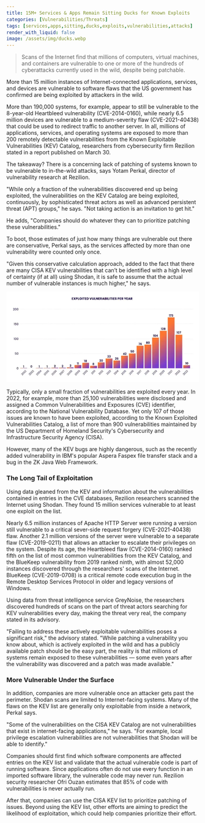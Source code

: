 ```yaml
---
title: 15M+ Services & Apps Remain Sitting Ducks for Known Exploits
categories: [Vulnerabilities/Threats]
tags: [services,apps,sitting,ducks,exploits,vulnerabilities,attacks]
render_with_liquid: false
image: /assets/img/ducks.webp
---
```


> Scans of the Internet find that millions of computers, virtual machines, and containers are vulnerable to one or more of the hundreds of cyberattacks currently used in the wild, despite being patchable.

More than 15 million instances of Internet-connected applications, services, and devices are vulnerable to software flaws that the US government has confirmed are being exploited by attackers in the wild.

More than 190,000 systems, for example, appear to still be vulnerable to the 8-year-old Heartbleed vulnerability (CVE-2014-0160), while nearly 6.5 million devices are vulnerable to a medium-severity flaw (CVE-2021-40438) that could be used to redirect traffic to another server. In all, millions of applications, services, and operating systems are exposed to more than 200 remotely detectable vulnerabilities from the Known Exploitable Vulnerabilities (KEV) Catalog, researchers from cybersecurity firm Rezilion stated in a report published on March 30.

The takeaway? There is a concerning lack of patching of systems known to be vulnerable to in-the-wild attacks, says Yotam Perkal, director of vulnerability research at Rezilion.

"While only a fraction of the vulnerabilities discovered end up being exploited, the vulnerabilities on the KEV Catalog are being exploited, continuously, by sophisticated threat actors as well as advanced persistent threat (APT) groups," he says. "Not taking action is an invitation to get hit."

He adds, "Companies should do whatever they can to prioritize patching these vulnerabilities."

To boot, those estimates of just how many things are vulnerable out there are conservative, Perkal says, as the services affected by more than one vulnerability were counted only once.

"Given this conservative calculation approach, added to the fact that there are many CISA KEV vulnerabilities that can’t be identified with a high level of certainty (if at all) using Shodan, it is safe to assume that the actual number of vulnerable instances is much higher," he says.

![Vulnerabilities exploited by year of disclosure. Source: Rezilion](/assets/img/exploit-vulns-barchart.webp)

Typically, only a small fraction of vulnerabilities are exploited every year. In 2022, for example, more than 25,100 vulnerabilities were disclosed and assigned a Common Vulnerabilities and Exposures (CVE) identifier, according to the National Vulnerability Database. Yet only 107 of those issues are known to have been exploited, according to the Known Exploited Vulnerabilities Catalog, a list of more than 900 vulnerabilities maintained by the US Department of Homeland Security's Cybersecurity and Infrastructure Security Agency (CISA).

However, many of the KEV bugs are highly dangerous, such as the recently added vulnerability in IBM's popular Aspera Faspex file transfer stack and a bug in the ZK Java Web Framework.

### The Long Tail of Exploitation

Using data gleaned from the KEV and information about the vulnerabilities contained in entries in the CVE databases, Rezilion researchers scanned the Internet using Shodan. They found 15 million services vulnerable to at least one exploit on the list.

Nearly 6.5 million instances of Apache HTTP Server were running a version still vulnerable to a critical sever-side request forgery (CVE-2021-40438) flaw. Another 2.1 million versions of the server were vulnerable to a separate flaw (CVE-2019-0211) that allows an attacker to escalate their privileges on the system. Despite its age, the Heartbleed flaw (CVE-2014-0160) ranked fifth on the list of most common vulnerabilities from the KEV Catalog, and the BlueKeep vulnerability from 2019 ranked ninth, with almost 52,000 instances discovered through the researchers' scans of the Internet. BlueKeep (CVE-2019-0708) is a critical remote code execution bug in the Remote Desktop Services Protocol in older and legacy versions of Windows.

Using data from threat intelligence service GreyNoise, the researchers discovered hundreds of scans on the part of threat actors searching for KEV vulnerabilities every day, making the threat very real, the company stated in its advisory.

"Failing to address these actively exploitable vulnerabilities poses a significant risk," the advisory stated. "While patching a vulnerability you know about, which is actively exploited in the wild and has a publicly available patch should be the easy part, the reality is that millions of systems remain exposed to these vulnerabilities — some even years after the vulnerability was discovered and a patch was made available."

### More Vulnerable Under the Surface

In addition, companies are more vulnerable once an attacker gets past the perimeter. Shodan scans are limited to Internet-facing systems. Many of the flaws on the KEV list are generally only exploitable from inside a network, Perkal says.

"Some of the vulnerabilities on the CISA KEV Catalog are not vulnerabilities that exist in internet-facing applications," he says. "For example, local privilege escalation vulnerabilities are not vulnerabilities that Shodan will be able to identify."

Companies should first find which software components are affected entries on the KEV list and validate that the actual vulnerable code is part of running software. Since applications often do not use every function in an imported software library, the vulnerable code may never run. Rezilion security researcher Ofri Ouzan estimates that 85% of code with vulnerabilities is never actually run.

After that, companies can use the CISA KEV list to prioritize patching of issues. Beyond using the KEV list, other efforts are aiming to predict the likelihood of exploitation, which could help companies prioritize their effort.